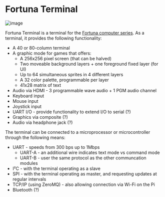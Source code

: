 # Fortuna Terminal

![image](https://user-images.githubusercontent.com/84652/215353776-29afeb20-d336-4596-835f-49292c930799.png)

Fortuna Terminal is a terminal for the [Fortuna computer series](https://fortuna-computers.github.io/). As a terminal, it provides the following functionality:

 - A 40 or 80-column terminal
 - A graphic mode for games that offers:
   - A 256x256 pixel screen (that can be halved)
   - Two moveable background layers + one foreground fixed layer (for UI)
   - Up to 64 simultaneous sprites in 4 different layers
   - A 32 color palette, programmable per layer
   - 41x28 matrix of text
 - Audio via HDMI - 3 programmable wave audio + 1 PGM audio channel
 - Keyboard input
 - Mouse input
 - Joystick input
 - UART I/O - provide functionality to extend I/O to serial (?)
 - Graphics via composite (?)
 - Audio via headphone jack (?)
 
 The terminal can be connected to a microprocessor or microcontroller through the following means:
 
 - UART - speeds from 300 bps up to 1Mbps
   - UART-A - an additional wire indicates text mode vs command mode
   - UART-B - user the same protocol as the other communcation modules
 - I²C - with the terminal operating as a slave
 - SPI - with the terminal operating as master, and requesting updates at regular intervals
 - TCP/IP (using ZeroMQ) - also allowing connection via Wi-Fi on the Pi
 - Bluetooth (?)
